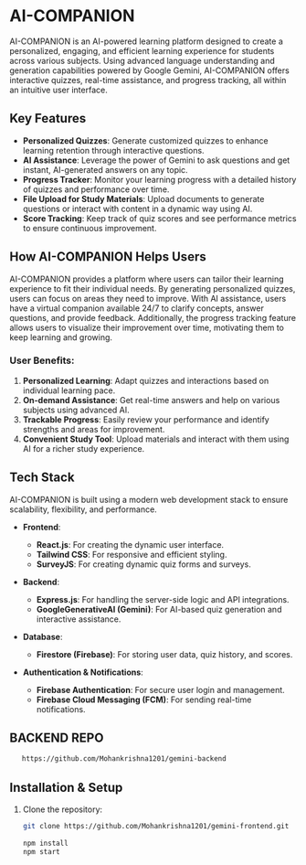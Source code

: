 # AI-COMPANION

AI-COMPANION is an AI-powered learning platform designed to create a personalized, engaging, and efficient learning experience for students across various subjects. Using advanced language understanding and generation capabilities powered by Google Gemini, AI-COMPANION offers interactive quizzes, real-time assistance, and progress tracking, all within an intuitive user interface.

## Key Features

- **Personalized Quizzes**: Generate customized quizzes to enhance learning retention through interactive questions.
- **AI Assistance**: Leverage the power of Gemini to ask questions and get instant, AI-generated answers on any topic.
- **Progress Tracker**: Monitor your learning progress with a detailed history of quizzes and performance over time.
- **File Upload for Study Materials**: Upload documents to generate questions or interact with content in a dynamic way using AI.
- **Score Tracking**: Keep track of quiz scores and see performance metrics to ensure continuous improvement.

## How AI-COMPANION Helps Users

AI-COMPANION provides a platform where users can tailor their learning experience to fit their individual needs. By generating personalized quizzes, users can focus on areas they need to improve. With AI assistance, users have a virtual companion available 24/7 to clarify concepts, answer questions, and provide feedback. Additionally, the progress tracking feature allows users to visualize their improvement over time, motivating them to keep learning and growing.

### User Benefits:
1. **Personalized Learning**: Adapt quizzes and interactions based on individual learning pace.
2. **On-demand Assistance**: Get real-time answers and help on various subjects using advanced AI.
3. **Trackable Progress**: Easily review your performance and identify strengths and areas for improvement.
4. **Convenient Study Tool**: Upload materials and interact with them using AI for a richer study experience.

## Tech Stack

AI-COMPANION is built using a modern web development stack to ensure scalability, flexibility, and performance.

- **Frontend**: 
  - **React.js**: For creating the dynamic user interface.
  - **Tailwind CSS**: For responsive and efficient styling.
  - **SurveyJS**: For creating dynamic quiz forms and surveys.
  
- **Backend**: 
  - **Express.js**: For handling the server-side logic and API integrations.
  - **GoogleGenerativeAI (Gemini)**: For AI-based quiz generation and interactive assistance.
  
- **Database**: 
  - **Firestore (Firebase)**: For storing user data, quiz history, and scores.
  
- **Authentication & Notifications**: 
  - **Firebase Authentication**: For secure user login and management.
  - **Firebase Cloud Messaging (FCM)**: For sending real-time notifications.
 
## BACKEND REPO
 ```bash
    https://github.com/Mohankrishna1201/gemini-backend
```
## Installation & Setup

1. Clone the repository:

   ```bash
   git clone https://github.com/Mohankrishna1201/gemini-frontend.git
 
   npm install
   npm start
